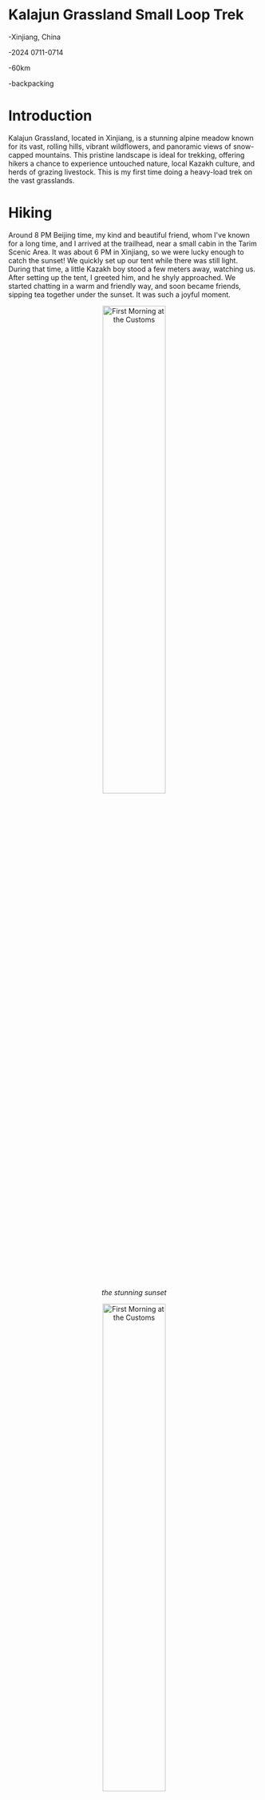 
# Kalajun Grassland Small Loop Trek
-Xinjiang, China

-2024 0711-0714

-60km

-backpacking

# Introduction
Kalajun Grassland, located in Xinjiang, is a stunning alpine meadow known for its vast, rolling hills, vibrant wildflowers, and panoramic views of snow-capped mountains. This pristine landscape is ideal for trekking, offering hikers a chance to experience untouched nature, local Kazakh culture, and herds of grazing livestock. This is my first time doing a heavy-load trek on the vast grasslands.

# Hiking
Around 8 PM Beijing time, my kind and beautiful friend, whom I've known for a long time, and I arrived at the trailhead, near a small cabin in the Tarim Scenic Area. It was about 6 PM in Xinjiang, so we were lucky enough to catch the sunset! We quickly set up our tent while there was still light. During that time, a little Kazakh boy stood a few meters away, watching us. After setting up the tent, I greeted him, and he shyly approached. We started chatting in a warm and friendly way, and soon became friends, sipping tea together under the sunset. It was such a joyful moment.

<center><img src="K1.jpg" alt="First Morning at the Customs" style="width:50%;"/></center>

*<center>*the stunning sunset*</center>*

<center><img src="K2.jpg" alt="First Morning at the Customs" style="width:50%;"/></center>

*<center>*Hamao and I enjoyed tea together, chatting happily under the sunset.*</center>*

The next morning, we set off from our hiking spot. Right from the start, we faced a steep incline, which was a bit challenging since we were both carrying heavy backpacks—about 15 kilograms each, I’d say. Then we entered a relatively open grassland, only to encounter another steep slope. With no shade on the prairie, the sun beat down on us, and we were hot and exhausted. Just before noon, we climbed up a big hill, and when we looked to the left, we were struck by the view—it was stunning! We had to stop and take some photos!

<center><img src="K3.jpg" alt="First Morning at the Customs" style="width:50%;"/></center>

*<center>*After climbing the first steep slope, I felt a bit tired. I was taking a break and checking the offline map on my phone. This photo was taken by my sis secretly and she send it to me at the end hhh.*</center>*

<center><img src="K4.jpg" alt="First Morning at the Customs" style="width:50%;"/></center>

*<center>*an excited traveler*</center>*

<center><img src="K5.jpg" alt="First Morning at the Customs" style="width:50%;"/></center>

*<center>*Look! Over there!*</center>*

<center><img src="K6.jpg" alt="First Morning at the Customs" style="width:50%;"/></center>

*<center>*"Hehe, let’s take a photo!"*</center>*

<center><img src="K7.jpg" alt="First Morning at the Customs" style="width:50%;"/></center>

*<center>*This was taken by my sis when she thought I wasn’t looking. I was pleasantly surprised when I later saw this funny photo! At that moment, the path was so narrow that I had to give way to a Kazakh uncle on a motorcycle. You have no idea how tough that was for me!*</center>*

When we arrived at our first campsite, we were surprised to run into a few Kazakh guys we had met earlier on the trail. They were very welcoming and invited us to sing, dance, drink, enjoy lamb hot pot, and watch the local unique game of "scrambing for a sheep." One of the guys jokingly called it “the game of Xinjiang men,” which made us all laugh. 

I don’t usually drink, but while dancing with them, I felt like I was tipsy because I was so dizzy from all the spinning! The festivities went on until about 2 AM, and we reluctantly wrapped things up. Surprisingly, I woke up around 4 AM with a stomachache. When I opened the tent, the sky was filled with countless stars, and I could faintly see the Milky Way. I felt so lucky and was completely awestruck!

<center><img src="K9.jpg" alt="First Morning at the Customs" style="width:50%;"/></center>

*<center>*We drank under the sunset, but I just watched and didn't drink.*</center>*

<center><img src="K10.jpg" alt="First Morning at the Customs" style="width:50%;"/></center>

*<center>*A Kazakh guy placed a little kitten on my lap; it was so cute! I couldn’t help but pet it.*</center>*

I woke up early to the warmth of the sun and packed my things. After saying goodbye to the Kazakh guys, we continued on our journey. This day marked the real experience of hiking on the vast grassland, with countless little lambs and cows leisurely lying around. 

As I walked along a narrow path, I suddenly spotted a large group of unknown creatures approaching. Upon closer inspection, I realized it was a Kazakh guy on horseback herding sheep! I was lucky enough to experience the feeling of being surrounded by little lambs, some of them looked at me with surprise—hahaha!

<center><img src="K8.jpg" alt="First Morning at the Customs" style="width:50%;"/></center>

*<center>*the vast grassland*</center>*

<center><img src="K11.jpg" alt="First Morning at the Customs" style="width:50%;"/></center>

*<center>*Shocked to unexpectedly encounter a sheep herding!*</center>*

<center><img src="K12.jpg" alt="First Morning at the Customs" style="width:50%;"/></center>

*<center>*Grasslands, forests, mountains.*</center>*

We finally arrived at the second campsite before dark. Once again, we were lucky to be invited into a small cabin to sing, dance, drink, and chat. We even received an invitation to a local Kazakh grandmother's house to enjoy big Xinjiang naan with butter and drink fermented mare's milk. This experience was truly unforgettable!!!I swear this is the best Xinjiang naan I've ever had, as it was handmade by the grandmother's family! My sister and I couldn't help but marvel at how lucky we were and how warm-hearted the Kazakh people are!!!!

<center><img src="K13.jpg" alt="First Morning at the Customs" style="width:50%;"/></center>

*<center>*I had such a great time that day! When I took a selfie and saw my sunburned skin, dry, peeling lips, and hair that hadn't been washed in days, I couldn't help but laugh. My eyes were filled with exhaustion, but also with surprise and satisfaction.*</center>*

<center><img src="K14.jpg" alt="First Morning at the Customs" style="width:50%;"/></center>

*<center>*Taking a photo with the lemon tea featuring Kalajun! Yes, they were drinking alcohol while I was sipping on lemon tea.My eyes were laughing so much that you could barely see my eyeballs, even though they’re not very big to begin with—hahaha!*</center>*

The next morning, we said our goodbyes to our Kazakh friends, even though some of them were still asleep from last night’s festivities. We had such a great time! This day was quite intense, with steep and lengthy uphill and downhill trails. It was so hot that my sister and I decided to wear flip-flops for the climb—it was really exhausting!!

<center><img src="K16.jpg" alt="First Morning at the Customs" style="width:50%;"/></center>

*<center>*Along the way, we came across a little horse in the river. A nearby Kazakh guy explained that it was using the cold water to heal itself.*</center>*

<center><img src="K17.jpg" alt="First Morning at the Customs" style="width:50%;"/></center>

*<center>*After descending a steep and long hill, we sat down to rest. I desperately needed a protein bar to regain my energy while checking out my sunburned, painful skin and lips—they looked pretty haggard.*</center>*

<center><img src="K18.jpg" alt="First Morning at the Customs" style="width:50%;"/></center>

*<center>*Climbing uphill under the blazing sun was exhausting and super hot. We switched to flip-flops. Isn’t that hilarious? Hahaha!*</center>*

We finally reached our destination, and the scenery along the way was beautiful. Although we were extremely tired, seeing the stunning views made it all worthwhile. In the end, we came across a humorous road sign with a distinctly Chinese flair—it was definitely worth remembering!

<center><img src="K19.jpg" alt="First Morning at the Customs" style="width:50%;"/></center>

*<center>*Even though the weather wasn’t great at the time, seeing the rolling grasslands in the distance filled me with satisfaction.*</center>*

<center><img src="K20.jpg" alt="First Morning at the Customs" style="width:50%;"/></center>

*<center>*As we descended, the weather improved a bit, and the landscape looked like a huge slice of pure matcha cake.*</center>*

<center><img src="K21.jpg" alt="First Morning at the Customs" style="width:50%;"/></center>

*<center>*Wildflowers blanketed the grasslands, while in the distance, the sun cast a golden glow on the mountains.*</center>*

<center><img src="K22.jpg" alt="First Morning at the Customs" style="width:50%;"/></center>

*<center>*This was an unexpected encounter on the road from Qiungkushtai Village to the starting point of the Wusun Ancient Trail—a very cute and interesting sign with a distinct Chinese characte!haha！*</center>*

# ending
The three-day, two-night heavy-load trek around Kalajun Grassland was exhausting and hot, but incredibly joyful. We witnessed the starry sky over the grasslands, snow-capped mountains, and grazing cattle and sheep, all while experiencing the warmth and kindness of the Kazakh people. Every memory of being invited by my Kazakh friends is unforgettable. I used to boast to my friends about the activities of the Kazakh people depicted in the drama "To the wonder" and now I’ve experienced them myself. Life is meant for experiences, and I truly lived it on the Kalajun Grassland!

I want to express my heartfelt thanks to the warm-hearted Kazakh friends who invited us along the way, the fellow backpackers we encountered, and my sister who accompanied me on the trek. Your presence made this hiking experience even more exciting and joyful!

**Do good,feel good.**

**Thank god and everyone, of course including myself again.**